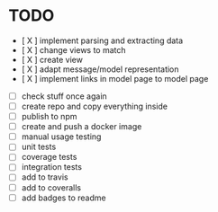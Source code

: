 # TODO

* [ X ] implement parsing and extracting data
* [ X ] change views to match
* [ X ] create view
* [ X ] adapt message/model representation
* [ X ] implement links in model page to model page
* [  ] check stuff once again
* [  ] create repo and copy everything inside
* [  ] publish to npm
* [  ] create and push a docker image
* [  ] manual usage testing
* [  ] unit tests
* [  ] coverage tests
* [  ] integration tests
* [  ] add to travis
* [  ] add to coveralls
* [  ] add badges to readme